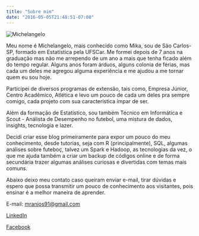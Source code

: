 ```yaml
---
title: "Sobre mim"
date: "2016-05-05T21:48:51-07:00"
---
```


![Michelangelo](/about/Michelangelo.png)

Meu nome é Michelangelo, mais conhecido como Mika, sou de São Carlos-SP, formado em Estatística pela UFSCar. Me formei depois de 7 anos na graduação mas não me arrependo de um ano a mais que tenha ficado além do tempo regular. Alguns anos foram árduos, alguns colonia de férias, mas cada um deles me agregou alguma experiência e me ajudou a me tornar quem eu sou hoje.

Participei de diversos programas de extensão, tais como, Empresa Júnior, Centro Acadêmico, Atlética e levo um pouco de cada um deles pra sempre comigo, cada projeto com sua característica ímpar de ser.

Além da formação de Estatístico, sou também Técnico em Informática e Scout - Análista de Desempenho no futebol, uma mistura de dados, insights, tecnologia e lazer.

Decidi criar esse blog primeiramente para expor um pouco do meu conhecimento, desde tutorias, seja com R (principalmente), SQL, algumas análises sobre futeboç, talvez um Spark e Hadoop, as tecnologias da vez, o que me ajuda também a criar um backup de códigos online e de forma secundária trazer algumas análises curiosas e divertidas com temas mais comuns. 

Abaixo deixo meu contato caso queiram enviar e-mail, tirar dúvidas e espero que possa transmitir um pouco de conhecimento aos visitantes, pois ensinar é a melhor maneira de aprender.

E-mail: mranjos91@gmail.com

[LinkedIn](https://www.linkedin.com/in/michelangelo-redondo-dos-anjos-2a817551/)

[Facebook](https://www.facebook.com/michelangelo.r.a?ref=bookmarks)

